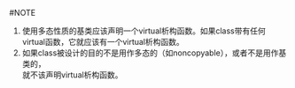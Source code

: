 #NOTE
1.  使用多态性质的基类应该声明一个virtual析构函数。如果class带有任何     
virtual函数，它就应该有一个virtual析构函数。      
2.  如果class被设计的目的不是用作多态的（如noncopyable），或者不是用作基类的，     
就不该声明virtual析构函数。  

